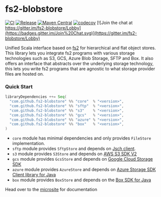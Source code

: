 # fs2-blobstore

[![CI](https://github.com/fs2-blobstore/fs2-blobstore/workflows/CI/badge.svg)](https://github.com/fs2-blobstore/fs2-blobstore/actions?query=workflow:CI)
[![Release](https://github.com/fs2-blobstore/fs2-blobstore/workflows/Release/badge.svg)](https://github.com/fs2-blobstore/fs2-blobstore/actions?query=workflow:Release)
[![Maven Central](https://maven-badges.herokuapp.com/maven-central/com.github.fs2-blobstore/core_2.12/badge.svg)](http://search.maven.org/#search%7Cga%7C1%7Cg%3A%22com.github.fs2-blobstore%22)
[![codecov](https://codecov.io/gh/fs2-blobstore/fs2-blobstore/branch/master/graph/badge.svg)](https://codecov.io/gh/fs2-blobstore/fs2-blobstore)
[![Join the chat at https://gitter.im/fs2-blobstore/Lobby](https://badges.gitter.im/Join%20Chat.svg)](https://gitter.im/fs2-blobstore/Lobby)

Unified Scala interface based on [fs2](https://fs2.io) for hierarchical and flat object stores. This library lets you integrate fs2 programs with various storage technologies such as S3, GCS, Azure Blob Storage, SFTP and Box. It also offers an interface that abstracts over the underlying storage technology, this lets you write fs2 programs that are agnostic to what storage provider files are hosted on.

### Quick Start

```scala
libraryDependencies ++= Seq(
  "com.github.fs2-blobstore" %% "core"  % "<version>",
  "com.github.fs2-blobstore" %% "sftp"  % "<version>",
  "com.github.fs2-blobstore" %% "s3"    % "<version>",
  "com.github.fs2-blobstore" %% "gcs"   % "<version>",
  "com.github.fs2-blobstore" %% "azure" % "<version>",
  "com.github.fs2-blobstore" %% "box"   % "<version>",
) 
```

* `core` module has minimal dependencies and only provides `FileStore` implementation.
* `sftp` module provides `SftpStore` and depends on [Jsch client](http://www.jcraft.com/jsch/).
* `s3` module provides `S3Store` and depends on [AWS S3 SDK V2](https://docs.aws.amazon.com/sdk-for-java/v2/developer-guide/)
* `gcs` module provides `GcsStore` and depends on [Google Cloud Storage SDK](https://github.com/googleapis/java-storage)
* `azure` module provides `AzureStore` and depends on [Azure Storage SDK Client library for Java](https://docs.microsoft.com/en-us/java/api/overview/azure/storage)
* `box` module provides `BoxStore` and depends on the [Box SDK for Java](https://github.com/box/box-java-sdk/)

Head over to the [microsite](https://fs2-blobstore.github.io/fs2-blobstore/) for documentation
